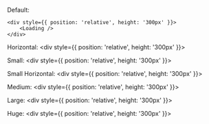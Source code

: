 Default:

    <div style={{ position: 'relative', height: '300px' }}>
        <Loading />
    </div>

Horizontal:
    <div style={{ position: 'relative', height: '300px' }}>
        <Loading horizontal={true} />
    </div>

Small:
    <div style={{ position: 'relative', height: '300px' }}>
        <Loading size="small" />
    </div>

Small Horizontal:
    <div style={{ position: 'relative', height: '300px' }}>
        <Loading horizontal={true} size="small" />
    </div>

Medium:
    <div style={{ position: 'relative', height: '300px' }}>
        <Loading size="medium" />
    </div>

Large:
    <div style={{ position: 'relative', height: '300px' }}>
        <Loading size="large" />
    </div>

Huge:
    <div style={{ position: 'relative', height: '300px' }}>
        <Loading size="huge" />
    </div>

